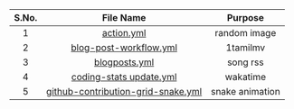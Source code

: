 | S.No. |              File Name             |     Purpose     |
|:-----:|:----------------------------------:|:---------------:|
|1|[action.yml](https://github.com/ravana69/ravana69/blob/master/.github/workflows/action.yml)|random image|
|2|[blog-post-workflow.yml](https://github.com/ravana69/ravana69/blob/master/.github/workflows/blog-post-workflow.yml)|1tamilmv|
|3|[blogposts.yml](https://github.com/ravana69/ravana69/blob/master/.github/workflows/blogposts.yml)|song rss|
|4|[coding-stats update.yml](https://github.com/ravana69/ravana69/blob/master/.github/workflows/coding-stats%20update.yml)|wakatime|
|5|[github-contribution-grid-snake.yml](https://github.com/ravana69/ravana69/blob/master/.github/workflows/github-contribution-grid-snake.yml)|snake animation|
